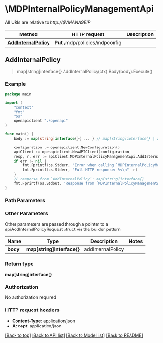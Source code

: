 # \MDPInternalPolicyManagementApi

All URIs are relative to *http://$VMANAGEIP*

Method | HTTP request | Description
------------- | ------------- | -------------
[**AddInternalPolicy**](MDPInternalPolicyManagementApi.md#AddInternalPolicy) | **Put** /mdp/policies/mdpconfig | 



## AddInternalPolicy

> map[string]interface{} AddInternalPolicy(ctx).Body(body).Execute()





### Example

```go
package main

import (
    "context"
    "fmt"
    "os"
    openapiclient "./openapi"
)

func main() {
    body := map[string]interface{}{ ... } // map[string]interface{} | addInternalPolicy (optional)

    configuration := openapiclient.NewConfiguration()
    apiClient := openapiclient.NewAPIClient(configuration)
    resp, r, err := apiClient.MDPInternalPolicyManagementApi.AddInternalPolicy(context.Background()).Body(body).Execute()
    if err != nil {
        fmt.Fprintf(os.Stderr, "Error when calling `MDPInternalPolicyManagementApi.AddInternalPolicy``: %v\n", err)
        fmt.Fprintf(os.Stderr, "Full HTTP response: %v\n", r)
    }
    // response from `AddInternalPolicy`: map[string]interface{}
    fmt.Fprintf(os.Stdout, "Response from `MDPInternalPolicyManagementApi.AddInternalPolicy`: %v\n", resp)
}
```

### Path Parameters



### Other Parameters

Other parameters are passed through a pointer to a apiAddInternalPolicyRequest struct via the builder pattern


Name | Type | Description  | Notes
------------- | ------------- | ------------- | -------------
 **body** | **map[string]interface{}** | addInternalPolicy | 

### Return type

**map[string]interface{}**

### Authorization

No authorization required

### HTTP request headers

- **Content-Type**: application/json
- **Accept**: application/json

[[Back to top]](#) [[Back to API list]](../README.md#documentation-for-api-endpoints)
[[Back to Model list]](../README.md#documentation-for-models)
[[Back to README]](../README.md)

